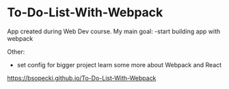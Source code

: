 # To-Do-List-With-Webpack

App created during Web Dev course.
My main goal:
-start building app with webpack

Other:
- set config for bigger project
learn some more about Webpack and React

https://bsopecki.github.io/To-Do-List-With-Webpack